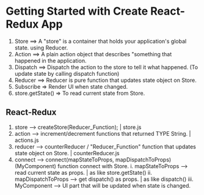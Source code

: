 # Getting Started with Create React-Redux App

1.  Store ==> A "store" is a container that holds your application's global state. using Reducer.
2.  Action ==> A plain action object that describes "something that happened in the application.
3.  Dispatch ==> Dispatch the action to the store to tell it what happened. (To update state by calling dispatch function)
4.  Reducer ==> Reducer is pure function that updates state object on Store.
5.  Subscribe => Render UI when state changed.
6.  store.getState() => To read current state from Store.

## React-Redux

1.  store --> createStore(Reducer_Function); | store.js
2.  action --> increment/decrement functions that returned TYPE String. | actions.js
3.  reducer --> counterReducer / "Reducer_Function" function that updates state object on Store. | counterReducer.js
4.  connect --> connect(mapStateToProps, mapDispatchToProps)(MyComponent) function connect with Store.
    i. mapStateToProps --> read current state as props. | as like store.getState()
    ii. mapDispatchToProps --> get dispatch() as props. | as like dispatch()
    iii. MyComponent --> UI part that will be updated when state is changed.

<!-- ### React-Redux using Hooks -->
